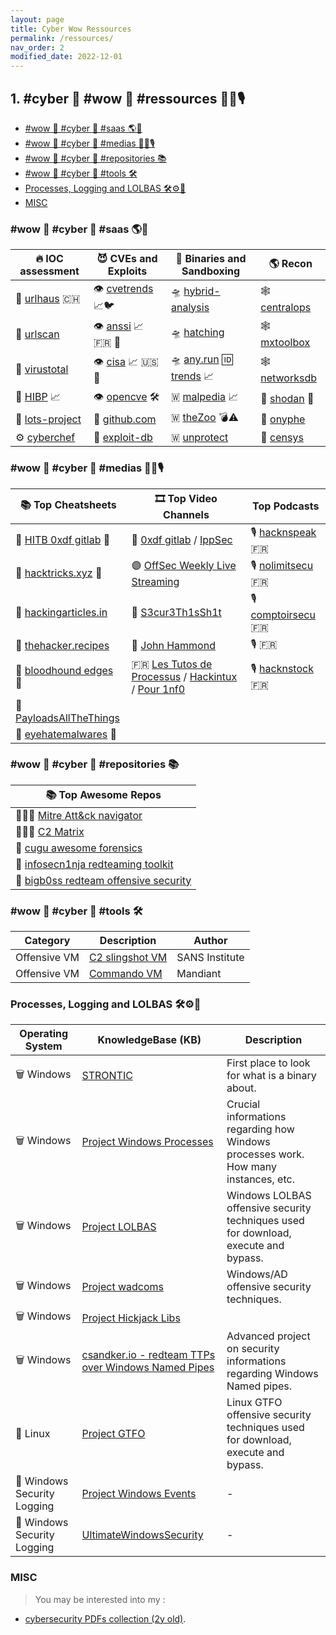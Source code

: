 ```yaml
---
layout: page
title: Cyber Wow Ressources
permalink: /ressources/
nav_order: 2
modified_date: 2022-12-01
---
```


##  1. <a name='cyberwowressources'></a>#cyber 🔫 #wow 👀 #ressources 📕📘🎙️


<!-- vscode-markdown-toc -->
* [#wow 👀 #cyber 🔫 #saas 🌎🤝](#wowcybersaas)
* [#wow 👀 #cyber 🔫 #medias 📕📘🎙️](#wowcybermedias)
* [#wow 👀 #cyber 🔫 #repositories 📚](#wowcyberrepositories)
* [#wow 👀 #cyber 🔫 #tools 🛠️](#wowcybertools)
* [Processes, Logging and LOLBAS 🛠️⚙️📃](#ProcessesLoggingandLOLBAS)
* [MISC](#MISC)

<!-- vscode-markdown-toc-config
	numbering=true
	autoSave=true
	/vscode-markdown-toc-config -->
<!-- /vscode-markdown-toc -->

###  <a name='wowcybersaas'></a>#wow 👀 #cyber 🔫 #saas 🌎🤝

| 🔥 **IOC assessment**									| 😈 **CVEs and Exploits** 							|  👾 **Binaries and Sandboxing**								| 🌎 **Recon**						|
|-------------------------------------------------------|---------------------------------------------------|----------------------------------------------------------------|-------------------------------------------|
| 🚦 [urlhaus](https://urlhaus.abuse.ch/browse/) 🇨🇭		| 👁️ [cvetrends](https://cvetrends.com/) 📈🐦 | 🛸 [hybrid-analysis](https://www.hybrid-analysis.com/)	 | 🕸️ [centralops](https://centralops.net/)	|
| 🚦 [urlscan](https://urlscan.io/)						| 👁️ [anssi](https://www.cert.ssi.gouv.fr/) 📈 🇫🇷 🥐  | 🛸 [hatching](https://tria.ge/login)							| 🕸️ [mxtoolbox](https://mxtoolbox.com/NetworkTools.aspx)|	
| 🚦 [virustotal](https://virustotal.com/)				| 👁️ [cisa](https://www.cisa.gov/known-exploited-vulnerabilities-catalog) 📈 🇺🇸 🗽 | 🛸 [any.run](https://app.any.run/) 🆔 [trends](https://any.run/malware-trends/) 📈 | 🕸️ [networksdb](https://networksdb.io/)			| 
| 🚦 [HIBP](https://haveibeenpwned.com/) 📈 	| 👁️ [opencve](https://opencve.io) 🛠️			| 🇼 [malpedia](https://malpedia.caad.fkie.fraunhofer.de/library)	📈 | 📡 [shodan](https://shodan.io/) 🥇 |
| 🚦 [lots-project](https://lots-project.com/)			| 🔎 [github.com](https://github.com/search?q=CVE-2022)			| 🇼 [theZoo](https://github.com/ytisf/theZoo/tree/master/malware/Binaries) 💣⚠️ | 📡 [onyphe](https://onyphe.io/) |
| ⚙️ [cyberchef](https://gchq.github.io/CyberChef/)		| 🔎 [exploit-db](https://exploit-db.com)	| 🇼 [unprotect](https://www.unprotect.it/) 		| 📡 [censys](https://search.censys.io/) |

###  <a name='wowcybermedias'></a>#wow 👀 #cyber 🔫 #medias 📕📘🎙️

| 📚 **Top Cheatsheets** 																| 🎞️ **Top Video Channels** | **Top Podcasts** |
|---------------------------------------------------------------------------------------|------------------------|------------------------|
| 🧰 [HITB 0xdf gitlab](https://0xdf.gitlab.io/) 🥇	 | 🔴 [0xdf gitlab](https://www.youtube.com/@0xdf/videos) / [IppSec](https://www.youtube.com/channel/UCa6eh7gCkpPo5XXUDfygQQA) | 🎙️ [hacknspeak](https://twitter.com/hacknspeak) 🇫🇷 | 
| 📕 [hacktricks.xyz](https://book.hacktricks.xyz) 🥇 								| 🟣 [OffSec Weekly Live Streaming](https://www.twitch.tv/offsecofficial/schedule?seriesID=b043a7dc-75d7-4f97-94a4-84e73cc23af9) | 🎙️ [nolimitsecu](https://www.nolimitsecu.fr/) 🇫🇷 | 
| 📕 [hackingarticles.in](https://hackingarticles.in)									| 🔴 [S3cur3Th1sSh1t](https://www.youtube.com/channel/UC27i77nEwKE8hffrxNqXNOg) | 🎙️ [comptoirsecu](https://www.comptoirsecu.fr/categories/emission/) 🇫🇷 | 
| 📕 [thehacker.recipes](https://www.thehacker.recipes)									| 🔴 [John Hammond](https://www.youtube.com/@_JohnHammond) | 🎙️ []() 🇫🇷 |
| 📕 [bloodhound edges](https://bloodhound.readthedocs.io/en/latest/data-analysis/edges.html) 🐶 | 🇫🇷 [Les Tutos de Processus](https://www.youtube.com/@processusthief) / [Hackintux](https://www.youtube.com/channel/UCasgryuegAnsvZ4CZlBL9ZQ) / [Pour 1nf0](https://www.youtube.com/@Pour1nfo) | 🎙️ [hacknstock](https://hackstock.net/podcasts) 🇫🇷 |
| 📕 [PayloadsAllTheThings](https://github.com/swisskyrepo/PayloadsAllTheThings)	|  | |
| 📘 [eyehatemalwares](https://eyehatemalwares.com/home/) 🥇											| | |



###  <a name='wowcyberrepositories'></a>#wow 👀 #cyber 🔫 #repositories 📚

| 📚 **Top Awesome Repos**												|
|-----------------------------------------------------------------------|
| 👩🏻‍💻 [Mitre Att&ck navigator](https://mitre-attack.github.io/attack-navigator/) |
| 👩🏻‍💻 [C2 Matrix](https://www.thec2matrix.com/matrix) |
| 📘 [cugu awesome forensics](https://github.com/cugu/awesome-forensics) |
| 📕 [infosecn1nja redteaming toolkit](https://github.com/infosecn1nja/Red-Teaming-Toolkit) |
| 📕 [bigb0ss redteam offensive security](https://github.com/bigb0sss/RedTeam-OffensiveSecurity) |


###  <a name='wowcybertools'></a>#wow 👀 #cyber 🔫 #tools 🛠️

| **Category**    | **Description** |    **Author**    |
|-----------------|-----------------|------------------|
| Offensive VM    | [C2 slingshot VM](https://www.sans.org/tools/slingshot/) | SANS Institute |
| Offensive VM    | [Commando VM](https://github.com/mandiant/commando-vm) | Mandiant |

###  <a name='ProcessesLoggingandLOLBAS'></a>Processes, Logging and LOLBAS 🛠️⚙️📃

| **Operating System** | **KnowledgeBase (KB)** | **Description** |
|----------------------|------------------------|-------------------|
| 🗑️ Windows              | [STRONTIC](https://strontic.github.io/xcyclopedia/) | First place to look for what is a binary about. |
| 🗑️ Windows              | [Project Windows Processes](https://winprocs.dfir.tips) | Crucial informations regarding how Windows processes work. How many instances, etc. |
| 🗑️ Windows              | [Project LOLBAS](https://lolbas-project.github.io) | Windows LOLBAS offensive security techniques used for download, execute and bypass. |
| 🗑️ Windows              | [Project wadcoms](https://wadcoms.github.io) | Windows/AD offensive security techniques. |
| 🗑️ Windows              | [Project Hickjack Libs](https://hijacklibs.net) | |
| 🗑️ Windows              | [csandker.io - redteam TTPs over Windows Named Pipes](https://csandker.io/2021/01/10/Offensive-Windows-IPC-1-NamedPipes.html) | Advanced project on security informations regarding Windows Named pipes. |
| 🐧 Linux                | [Project GTFO](https://gtfobins.github.io) | Linux GTFO offensive security techniques used for download, execute and bypass. |
| 📃 Windows Security Logging | [Project Windows Events](https://evids.dfir.tips) | - |
| 📃 Windows Security Logging | [UltimateWindowsSecurity](https://www.ultimatewindowssecurity.com/securitylog/encyclopedia/) | - |


###  <a name='MISC'></a>MISC 

> You may be interested into my :
* [cybersecurity PDFs collection (2y old)](https://github.com/jomivz/cybrary).
